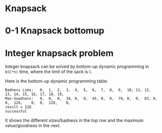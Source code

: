 
Knapsack
============================


0-1 Knapsack bottomup
======================

Integer knapsack problem
=========================

Integer knapsack can be solved by bottom-up dynamic programming in `O(C*n)` time, where the limit of the sack is `C`.

Here is the bottom-up dynamic programming table.

```
Badness Lims:	0,	1,	2,	3,	4,	5,	6,	7,	8,	9,	10,	11,	12,	13,	14,	15,	16,	17,	18,	19,	
Max-Goodness:	0,	0,	0,	34,	0,	0,	45,	0,	0,	79,	0,	0,	83,	0,	0,	124,	0,	0,	128,	0,	
result = 128
successful 
```


It shows the different sizes/badness in the top row and the maximum value/goodness in the next.


